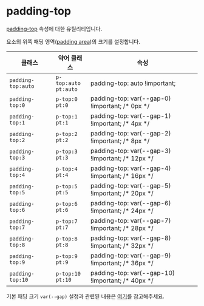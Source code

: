 # padding-top

[padding-top](https://developer.mozilla.org/en-US/docs/Web/CSS/padding-top) 속성에 대한 유틸리티입니다.

요소의 위쪽 패딩 영역([padding area](https://developer.mozilla.org/en-US/docs/Web/CSS/CSS_box_model/Introduction_to_the_CSS_box_model#padding_area))의 크기를 설정합니다.

<table>
  <thead>
    <tr>
      <th scope="col">클래스</th>
      <th scope="col">약어 클래스</th>
      <th scope="col">속성</th>
    </tr>
  </thead>
  <tbody>
  <!-- padding-top: auto -->
<tr>
  <td><code>padding-top:auto</code></td>
  <td><code>p-top:auto</code><br><code>pt:auto</code></td>
  <td><span class="code">padding-top: auto !important;</span></td>
</tr>
<tr>
  <td><code>padding-top:0</code></td>
  <td><code>p-top:0</code><br><code>pt:0</code></td>
  <td><span class="code">padding-top: var(--gap-0) !important;</span> <span class="c:weak">/* 0px */</span></td>
</tr>
<tr>
  <td><code>padding-top:1</code></td>
  <td><code>p-top:1</code><br><code>pt:1</code></td>
  <td><span class="code">padding-top: var(--gap-1) !important;</span> <span class="c:weak">/* 4px */</span></td>
</tr>
<tr>
  <td><code>padding-top:2</code></td>
  <td><code>p-top:2</code><br><code>pt:2</code></td>
  <td><span class="code">padding-top: var(--gap-2) !important;</span> <span class="c:weak">/* 8px */</span></td>
</tr>
<tr>
  <td><code>padding-top:3</code></td>
  <td><code>p-top:3</code><br><code>pt:3</code></td>
  <td><span class="code">padding-top: var(--gap-3) !important;</span> <span class="c:weak">/* 12px */</span></td>
</tr>
<tr>
  <td><code>padding-top:4</code></td>
  <td><code>p-top:4</code><br><code>pt:4</code></td>
  <td><span class="code">padding-top: var(--gap-4) !important;</span> <span class="c:weak">/* 16px */</span></td>
</tr>
<tr>
  <td><code>padding-top:5</code></td>
  <td><code>p-top:5</code><br><code>pt:5</code></td>
  <td><span class="code">padding-top: var(--gap-5) !important;</span> <span class="c:weak">/* 20px */</span></td>
</tr>
<tr>
  <td><code>padding-top:6</code></td>
  <td><code>p-top:6</code><br><code>pt:6</code></td>
  <td><span class="code">padding-top: var(--gap-6) !important;</span> <span class="c:weak">/* 24px */</span></td>
</tr>
<tr>
  <td><code>padding-top:7</code></td>
  <td><code>p-top:7</code><br><code>pt:7</code></td>
  <td><span class="code">padding-top: var(--gap-7) !important;</span> <span class="c:weak">/* 28px */</span></td>
</tr>
<tr>
  <td><code>padding-top:8</code></td>
  <td><code>p-top:8</code><br><code>pt:8</code></td>
  <td><span class="code">padding-top: var(--gap-8) !important;</span> <span class="c:weak">/* 32px */</span></td>
</tr>
<tr>
  <td><code>padding-top:9</code></td>
  <td><code>p-top:9</code><br><code>pt:9</code></td>
  <td><span class="code">padding-top: var(--gap-9) !important;</span> <span class="c:weak">/* 36px */</span></td>
</tr>
<tr>
  <td><code>padding-top:10</code></td>
  <td><code>p-top:10</code><br><code>pt:10</code></td>
  <td><span class="code">padding-top: var(--gap-10) !important;</span> <span class="c:weak">/* 40px */</span></td>
</tr>

  </tbody>

</table>

기본 패딩 크기 `var(--gap)` 설정과 관련된 내용은 [여기](/guide/css-variable-list.html#gap)를 참고해주세요.
